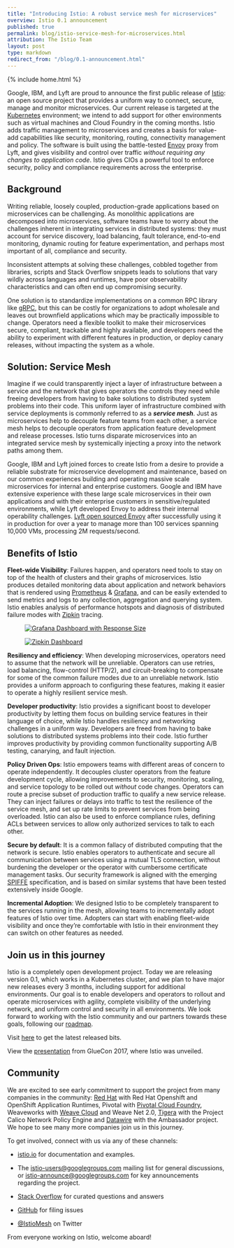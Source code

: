 ```yaml
---
title: "Introducing Istio: A robust service mesh for microservices"
overview: Istio 0.1 announcement
published: true
permalink: blog/istio-service-mesh-for-microservices.html
attribution: The Istio Team
layout: post
type: markdown
redirect_from: "/blog/0.1-announcement.html"
---
```

{% include home.html %}

Google, IBM, and Lyft are proud to announce the first public release of [Istio]({{home}}/): an open source project that provides a uniform way to connect, secure, manage and monitor microservices. Our current release is targeted at the [Kubernetes](https://kubernetes.io/) environment; we intend to add support for other environments such as virtual machines and Cloud Foundry in the coming months.
Istio adds traffic management to microservices and creates a basis for value-add capabilities like security, monitoring, routing, connectivity management and policy.  The software is built using the battle-tested [Envoy](https://envoyproxy.github.io/envoy/) proxy from Lyft, and gives visibility and control over traffic *without requiring any changes to application code*. Istio gives CIOs a powerful tool to enforce security, policy and compliance requirements across the enterprise.

<!--end_excerpt-->

## Background

Writing reliable, loosely coupled, production-grade applications based on microservices can be challenging. As monolithic applications are decomposed into microservices, software teams have to worry about the challenges inherent in integrating services in distributed systems: they must account for service discovery, load balancing, fault tolerance, end-to-end monitoring, dynamic routing for feature experimentation, and perhaps most important of all, compliance and security.

Inconsistent attempts at solving these challenges, cobbled together from libraries, scripts and Stack Overflow snippets leads to solutions that vary wildly across languages and runtimes, have poor observability characteristics and can often end up compromising security.

One solution is to standardize implementations on a common RPC library like [gRPC](http://grpc.io), but this can be costly for organizations to adopt wholesale and leaves out brownfield applications which may be practically impossible to change. Operators need a flexible toolkit to make their microservices secure, compliant, trackable and highly available, and developers need the ability to experiment with different features in production, or deploy canary releases, without impacting the system as a whole.

## Solution: Service Mesh

Imagine if we could transparently inject a layer of infrastructure between a service and the network that gives operators the controls they need while freeing developers from having to bake solutions to distributed system problems into their code. This uniform layer of infrastructure combined with service deployments is commonly referred to as a **_service mesh_**. Just as microservices help to decouple feature teams from each other, a service mesh helps to decouple operators from application feature development and release processes. Istio turns disparate microservices into an integrated service mesh by systemically injecting a proxy into the network paths among them.

Google, IBM and Lyft joined forces to create Istio from a desire to provide a reliable substrate for microservice development and maintenance, based on our common experiences building and operating massive scale microservices for internal and enterprise customers. Google and IBM have extensive experience with these large scale microservices in their own applications and with their enterprise customers in sensitive/regulated environments, while Lyft developed Envoy to address their internal operability challenges. [Lyft open sourced Envoy](https://eng.lyft.com/announcing-envoy-c-l7-proxy-and-communication-bus-92520b6c8191) after successfully using it in production for over a year to manage more than 100 services spanning 10,000 VMs, processing 2M requests/second.

## Benefits of Istio

**Fleet-wide Visibility**: Failures happen, and operators need tools to stay on top of the health of clusters and their graphs of microservices. Istio produces detailed monitoring data about application and network behaviors that is rendered using [Prometheus](https://prometheus.io/) & [Grafana](https://github.com/grafana/grafana), and can be easily extended to send metrics and logs to any collection, aggregation and querying system. Istio enables analysis of performance hotspots and diagnosis of distributed failure modes with [Zipkin](https://github.com/openzipkin/zipkin) tracing.

<figure>
    <a href="{{home}}/img/istio_grafana_dashboard-new.png">
    <img style="max-width: 100%;" src="{{home}}/img/istio_grafana_dashboard-new.png" alt="Grafana Dashboard with Response Size" title="Grafana Dashboard with 
    Response Size" />
    </a>
</figure>

<figure>
    <a href="{{home}}/img/istio_zipkin_dashboard.png">
    <img style="max-width: 100%;" src="{{home}}/img/istio_zipkin_dashboard.png" alt="Zipkin Dashboard" title="Zipkin Dashboard" />
    </a>
</figure>

**Resiliency and efficiency**: When developing microservices, operators need to assume that the network will be unreliable. Operators can use retries, load balancing, flow-control (HTTP/2), and circuit-breaking to compensate for some of the common failure modes due to an unreliable network. Istio provides a uniform approach to configuring these features, making it easier to operate a highly resilient service mesh. 

**Developer productivity**: Istio provides a significant boost to developer productivity by letting them focus on building service features in their language of choice, while Istio handles resiliency and networking challenges in a uniform way. Developers are freed from having to bake solutions to distributed systems problems into their code. Istio further improves productivity by providing common functionality supporting A/B testing, canarying, and fault injection.

**Policy Driven Ops**: Istio empowers teams with different areas of concern to operate independently. It decouples cluster operators from the feature development cycle, allowing improvements to security, monitoring, scaling, and service topology to be rolled out *without* code changes. Operators can route a precise subset of production traffic to qualify a new service release. They can inject failures or delays into traffic to test the resilience of the service mesh, and set up rate limits to prevent services from being overloaded. Istio can also be used to enforce compliance rules, defining ACLs between services to allow only authorized services to talk to each other.

**Secure by default**: It is a common fallacy of distributed computing that the network is secure. Istio enables operators to authenticate and secure all communication between services using a mutual TLS connection, without burdening the developer or the operator with cumbersome certificate management tasks. Our security framework is aligned with the emerging [SPIFFE](https://spiffe.github.io/) specification, and is based on similar systems that have been tested extensively inside Google.

**Incremental Adoption**: We designed Istio to be completely transparent to the services running in the mesh, allowing teams to incrementally adopt features of Istio over time. Adopters can start with enabling fleet-wide visibility and once they’re comfortable with Istio in their environment they can switch on other features as needed. 

## Join us in this journey

Istio is a completely open development project. Today we are releasing version 0.1, which works in a Kubernetes cluster, and we plan to have major new 
releases every 3 months, including support for additional environments. Our goal is to enable developers and operators to rollout and operate microservices 
with agility, complete visibility of the underlying network, and uniform control and security in all environments. We look forward to working with the Istio 
community and our partners towards these goals, following our [roadmap]({{home}}/docs/reference/release-roadmap.html). 

Visit [here](https://github.com/istio/istio/releases) to get the latest released bits.

View the [presentation]({{home}}/talks/istio_talk_gluecon_2017.pdf) from GlueCon 2017, where Istio was unveiled.

## Community

We are excited to see early commitment to support the project from many companies in the community: [Red Hat](https://blog.openshift.com/red-hat-istio-launch/) with Red Hat Openshift and OpenShift Application Runtimes, Pivotal with [Pivotal Cloud Foundry](https://content.pivotal.io/blog/pivotal-and-istio-advancing-the-ecosystem-for-microservices-in-the-enterprise), Weaveworks with [Weave Cloud](https://www.weave.works/blog/istio-weave-cloud) and Weave Net 2.0, [Tigera](https://www.projectcalico.org/welcoming-istio-to-the-kubernetes-networking-community) with the Project Calico Network Policy Engine and [Datawire](https://www.datawire.io/istio-and-datawire-ecosystem/) with the Ambassador project. We hope to see many more companies join us in this journey.

To get involved, connect with us via any of these channels:

* [istio.io]({{home}}) for documentation and examples.

* The [istio-users@googlegroups.com](https://groups.google.com/forum/#!forum/istio-users) mailing list for general discussions,
or [istio-announce@googlegroups.com](https://groups.google.com/forum/#!forum/istio-announce) for key announcements regarding the project. 

* [Stack Overflow](https://stackoverflow.com/questions/tagged/istio) for curated questions and answers

* [GitHub](http://github.com/istio/issues/issues) for filing issues 

* [@IstioMesh](https://twitter.com/IstioMesh) on Twitter 

From everyone working on Istio, welcome aboard!
